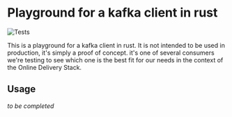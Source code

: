 # Playground for a kafka client in rust
![Tests](https://github.com/antonio-masotti/kafka-consumer-rust-test/actions/workflows/automated_tests.yml/badge.svg?branch=main)


This is a playground for a kafka client in rust. It is not intended to be used in production, it's simply a proof of concept.
it's one of several consumers we're testing to see which one is the best fit for our needs in the context of the Online Delivery Stack.

## Usage

*to be completed*

